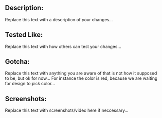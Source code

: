 ## Description:
Replace this text with a description of your changes...
## Tested Like:
Replace this text with how others can test your changes...
## Gotcha:
Replace this text with anything you are aware of that is not how it supposed to be, but ok for now... For instance the color is red, because we are waiting for design to pick color...
## Screenshots:
Replace this text with screenshots/video here if neccessary...
